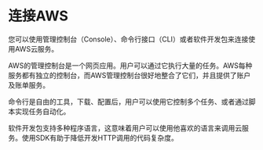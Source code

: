 # 连接AWS

您可以使用管理控制台（Console）、命令行接口（CLI）或者软件开发包来连接使用AWS云服务。

AWS的管理控制台是一个网页应用。用户可以通过它执行大量的任务。AWS每种服务都有独立的控制台，而AWS管理控制台很好地整合了它们，并且提供了账户及账单服务。

命令行是自由的工具，下载、配置后，用户可以使用它控制多个任务、或者通过脚本实现任务自动化。

软件开发包支持多种程序语言，这意味着用户可以使用他喜欢的语言来调用云服务。使用SDK有助于降低开发HTTP调用的代码复杂度。

